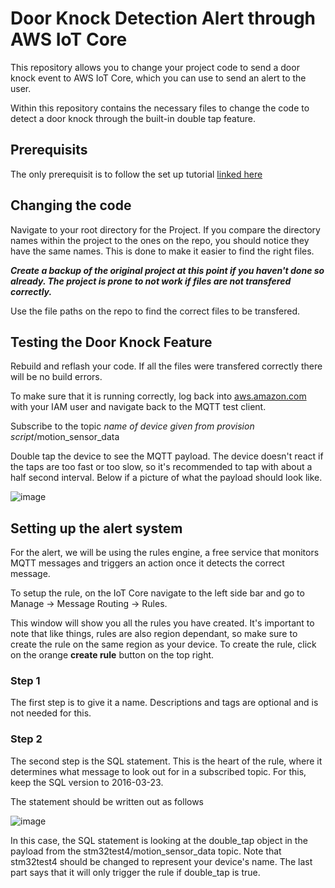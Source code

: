 # Door Knock Detection Alert through AWS IoT Core

This repository allows you to change your project code to send a door knock event to AWS IoT Core, which you can use to send an alert to the user.

Within this repository contains the necessary files to change the code to detect a door knock through the built-in double tap feature.

## Prerequisits

The only prerequisit is to follow the set up tutorial [linked here](https://github.com/FreeRTOS/iot-reference-stm32u5)

## Changing the code

Navigate to your root directory for the Project. If you compare the directory names within the project to the ones on the repo, you should notice they have the same names. This is done to make it easier to find the right files.

***Create a backup of the original project at this point if you haven't done so already. The project is prone to not work if files are not transfered correctly.***

Use the file paths on the repo to find the correct files to be transfered.

## Testing the Door Knock Feature

Rebuild and reflash your code. If all the files were transfered correctly there will be no build errors.

To make sure that it is running correctly, log back into [aws.amazon.com](aws.amazon.com) with your IAM user and navigate back to the MQTT test client.

Subscribe to the topic *name of device given from provision script*/motion_sensor_data

Double tap the device to see the MQTT payload. The device doesn't react if the taps are too fast or too slow, so it's recommended to tap with about a half second interval. Below if a picture of what the payload should look like.

![image](https://user-images.githubusercontent.com/59811685/183277917-240e6c6b-5324-4f96-bc76-609c46a89193.png)

## Setting up the alert system

For the alert, we will be using the rules engine, a free service that monitors MQTT messages and triggers an action once it detects the correct message.

To setup the rule, on the IoT Core navigate to the left side bar and go to Manage -> Message Routing -> Rules.

This window will show you all the rules you have created. It's important to note that like things, rules are also region dependant, so make sure to create the rule on the same region as your device. To create the rule, click on the orange **create rule** button on the top right.

### Step 1
The first step is to give it a name. Descriptions and tags are optional and is not needed for this.

### Step 2
The second step is the SQL statement. This is the heart of the rule, where it determines what message to look out for in a subscribed topic. For this, keep the SQL version to 2016-03-23. 

The statement should be written out as follows

![image](https://user-images.githubusercontent.com/59811685/183310426-21c4caef-21da-443f-ad99-7b4dcecc06bc.png)

In this case, the SQL statement is looking at the double_tap object in the payload from the stm32test4/motion_sensor_data topic. Note that stm32test4 should be changed to represent your device's name. The last part says that it will only trigger the rule if double_tap is true.
